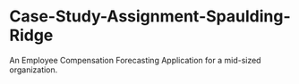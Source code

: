 # Case-Study-Assignment-Spaulding-Ridge
An Employee Compensation Forecasting Application for a mid-sized organization. 

